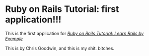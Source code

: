 # Ruby on Rails Tutorial: first application!!!

This is the first application for 
[*Ruby on Rails Tutorial: Learn Rails by Example*](http://railstutorials.org/)

This is by Chris Goodwin, and this is my shit. bitches.